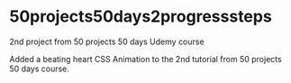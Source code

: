 # 50projects50days2progresssteps
2nd project from 50 projects 50 days Udemy course

Added a beating heart CSS Animation to the 2nd tutorial from 50 projects 50 days course.
